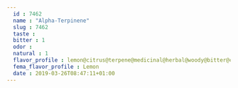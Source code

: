 ```yaml
---
  id : 7462
  name : "Alpha-Terpinene"
  slug : 7462
  taste : 
  bitter : 1
  odor : 
  natural : 1
  flavor_profile : lemon@citrus@terpene@medicinal@herbal@woody@bitter@camphoraceous
  fema_flavor_profile : Lemon
  date : 2019-03-26T08:47:11+01:00
---
```



